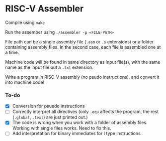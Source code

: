 # RISC-V Assembler

Compile using `make`

Run the assember using `./assembler -p <FILE-PATH>`

File path can be a single assembly file (`.asm` or `.s` extensions) or a folder containing assembly files. In the second case, each file is assembled one at a time.

Machine code will be found in same directory as input file(s), with the same name as the input file but a `.txt` extension.

Write a program in RISC-V assembly (no psudo instructions), and convert it into machine code!

### To-do
- [x] Conversion for psuedo instructions
- [ ] Correctly interpret all directives (only `.equ` affects the program, the rest (`.global`, `.text`) are just printed out.)
- [x] The code is wrong when you work with a folder of assembly files. Working with single files works. Need to fix this. 
- [ ] Add interpretation for binary immediates for I type instructions